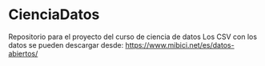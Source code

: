 # CienciaDatos
Repositorio para el proyecto del curso de ciencia de datos
Los CSV con los datos se pueden descargar desde: https://www.mibici.net/es/datos-abiertos/
